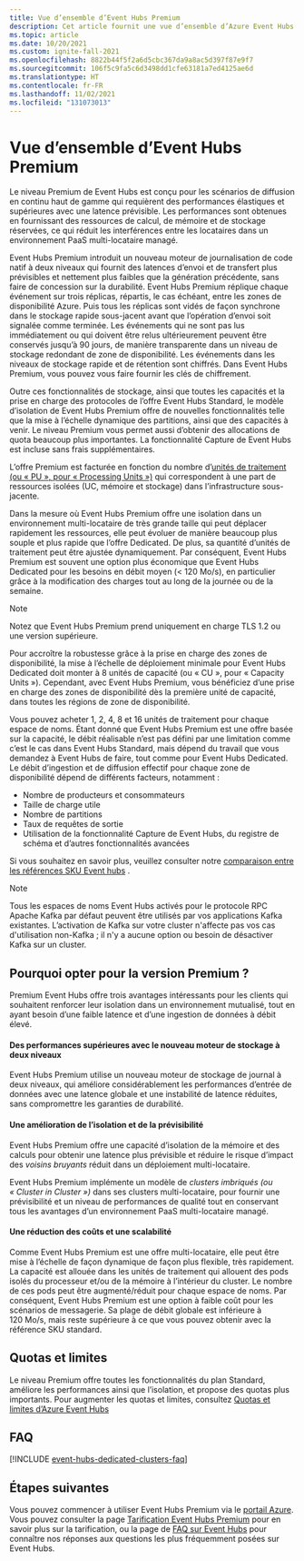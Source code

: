 ```yaml
---
title: Vue d’ensemble d’Event Hubs Premium
description: Cet article fournit une vue d’ensemble d’Azure Event Hubs Premium, un service permettant le déploiement multi-locataire de Event Hubs pour des besoins de diffusion en continu haut de gamme.
ms.topic: article
ms.date: 10/20/2021
ms.custom: ignite-fall-2021
ms.openlocfilehash: 8822b44f5f2a6d5cbc367da9a8ac5d397f87e9f7
ms.sourcegitcommit: 106f5c9fa5c6d3498dd1cfe63181a7ed4125ae6d
ms.translationtype: HT
ms.contentlocale: fr-FR
ms.lasthandoff: 11/02/2021
ms.locfileid: "131073013"
---
```

# <a name="overview-of-event-hubs-premium"></a>Vue d’ensemble d’Event Hubs Premium

Le niveau Premium de Event Hubs est conçu pour les scénarios de diffusion en continu haut de gamme qui requièrent des performances élastiques et supérieures avec une latence prévisible. Les performances sont obtenues en fournissant des ressources de calcul, de mémoire et de stockage réservées, ce qui réduit les interférences entre les locataires dans un environnement PaaS multi-locataire managé. 

Event Hubs Premium introduit un nouveau moteur de journalisation de code natif à deux niveaux qui fournit des latences d’envoi et de transfert plus prévisibles et nettement plus faibles que la génération précédente, sans faire de concession sur la durabilité. Event Hubs Premium réplique chaque événement sur trois réplicas, répartis, le cas échéant, entre les zones de disponibilité Azure. Puis tous les réplicas sont vidés de façon synchrone dans le stockage rapide sous-jacent avant que l’opération d’envoi soit signalée comme terminée. Les événements qui ne sont pas lus immédiatement ou qui doivent être relus ultérieurement peuvent être conservés jusqu’à 90 jours, de manière transparente dans un niveau de stockage redondant de zone de disponibilité. Les événements dans les niveaux de stockage rapide et de rétention sont chiffrés. Dans Event Hubs Premium, vous pouvez vous faire fournir les clés de chiffrement. 

Outre ces fonctionnalités de stockage, ainsi que toutes les capacités et la prise en charge des protocoles de l’offre Event Hubs Standard, le modèle d’isolation de Event Hubs Premium offre de nouvelles fonctionnalités telle que la mise à l’échelle dynamique des partitions, ainsi que des capacités à venir. Le niveau Premium vous permet aussi d’obtenir des allocations de quota beaucoup plus importantes. La fonctionnalité Capture de Event Hubs est incluse sans frais supplémentaires.

L’offre Premium est facturée en fonction du nombre d’[unités de traitement (ou « PU », pour « Processing Units »)](event-hubs-scalability.md#processing-units) qui correspondent à une part de ressources isolées (UC, mémoire et stockage) dans l’infrastructure sous-jacente. 

Dans la mesure où Event Hubs Premium offre une isolation dans un environnement multi-locataire de très grande taille qui peut déplacer rapidement les ressources, elle peut évoluer de manière beaucoup plus souple et plus rapide que l’offre Dedicated. De plus, sa quantité d’unités de traitement peut être ajustée dynamiquement. Par conséquent, Event Hubs Premium est souvent une option plus économique que Event Hubs Dedicated pour les besoins en débit moyen (< 120 Mo/s), en particulier grâce à la modification des charges tout au long de la journée ou de la semaine. 
> [!NOTE]
> Notez que Event Hubs Premium prend uniquement en charge TLS 1.2 ou une version supérieure. 

Pour accroître la robustesse grâce à la prise en charge des zones de disponibilité, la mise à l’échelle de déploiement minimale pour Event Hubs Dedicated doit monter à 8 unités de capacité (ou « CU », pour « Capacity Units »). Cependant, avec Event Hubs Premium, vous bénéficiez d’une prise en charge des zones de disponibilité dès la première unité de capacité, dans toutes les régions de zone de disponibilité. 

Vous pouvez acheter 1, 2, 4, 8 et 16 unités de traitement pour chaque espace de noms. Étant donné que Event Hubs Premium est une offre basée sur la capacité, le débit réalisable n’est pas défini par une limitation comme c’est le cas dans Event Hubs Standard, mais dépend du travail que vous demandez à Event Hubs de faire, tout comme pour Event Hubs Dedicated. Le débit d’ingestion et de diffusion effectif pour chaque zone de disponibilité dépend de différents facteurs, notamment :

* Nombre de producteurs et consommateurs
* Taille de charge utile 
* Nombre de partitions
* Taux de requêtes de sortie 
* Utilisation de la fonctionnalité Capture de Event Hubs, du registre de schéma et d’autres fonctionnalités avancées

Si vous souhaitez en savoir plus, veuillez consulter notre [comparaison entre les références SKU Event hubs](event-hubs-quotas.md) .


> [!NOTE]
> Tous les espaces de noms Event Hubs activés pour le protocole RPC Apache Kafka par défaut peuvent être utilisés par vos applications Kafka existantes. L’activation de Kafka sur votre cluster n'affecte pas vos cas d'utilisation non-Kafka ; il n'y a aucune option ou besoin de désactiver Kafka sur un cluster.

## <a name="why-premium"></a>Pourquoi opter pour la version Premium ?

Premium Event Hubs offre trois avantages intéressants pour les clients qui souhaitent renforcer leur isolation dans un environnement mutualisé, tout en ayant besoin d’une faible latence et d’une ingestion de données à débit élevé.

#### <a name="superior-performance-with-the-new-two-tier-storage-engine"></a>Des performances supérieures avec le nouveau moteur de stockage à deux niveaux

Event Hubs Premium utilise un nouveau moteur de stockage de journal à deux niveaux, qui améliore considérablement les performances d’entrée de données avec une latence globale et une instabilité de latence réduites, sans compromettre les garanties de durabilité. 

#### <a name="better-isolation-and-predictability"></a>Une amélioration de l’isolation et de la prévisibilité

Event Hubs Premium offre une capacité d’isolation de la mémoire et des calculs pour obtenir une latence plus prévisible et réduire le risque d’impact des *voisins bruyants* réduit dans un déploiement multi-locataire.

Event Hubs Premium implémente un modèle de *clusters imbriqués (ou « Cluster in Cluster »)* dans ses clusters multi-locataire, pour fournir une prévisibilité et un niveau de performances de qualité tout en conservant tous les avantages d’un environnement PaaS multi-locataire managé. 


#### <a name="cost-savings-and-scalability"></a>Une réduction des coûts et une scalabilité
Comme Event Hubs Premium est une offre multi-locataire, elle peut être mise à l’échelle de façon dynamique de façon plus flexible, très rapidement. La capacité est allouée dans les unités de traitement qui allouent des pods isolés du processeur et/ou de la mémoire à l’intérieur du cluster. Le nombre de ces pods peut être augmenté/réduit pour chaque espace de noms. Par conséquent, Event Hubs Premium est une option à faible coût pour les scénarios de messagerie. Sa plage de débit globale est inférieure à 120 Mo/s, mais reste supérieure à ce que vous pouvez obtenir avec la référence SKU standard.  

## <a name="quotas-and-limits"></a>Quotas et limites
Le niveau Premium offre toutes les fonctionnalités du plan Standard, améliore les performances ainsi que l’isolation, et propose des quotas plus importants. Pour augmenter les quotas et limites, consultez [Quotas et limites d’Azure Event Hubs](event-hubs-quotas.md)


## <a name="faqs"></a>FAQ

[!INCLUDE [event-hubs-dedicated-clusters-faq](./includes/event-hubs-premium-faq.md)]

## <a name="next-steps"></a>Étapes suivantes

Vous pouvez commencer à utiliser Event Hubs Premium via le [portail Azure](https://portal.azure.com/#create/Microsoft.EventHub). Vous pouvez consulter la page [Tarification Event Hubs Premium](https://azure.microsoft.com/pricing/details/event-hubs/) pour en savoir plus sur la tarification, ou la page de [FAQ sur Event Hubs](event-hubs-faq.yml) pour connaître nos réponses aux questions les plus fréquemment posées sur Event Hubs. 
